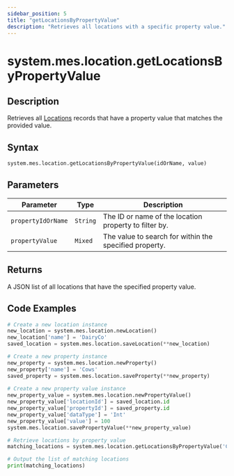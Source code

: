 ```yaml
---
sidebar_position: 5
title: "getLocationsByPropertyValue"
description: "Retrieves all locations with a specific property value."
---
```


# system.mes.location.getLocationsByPropertyValue

## Description

Retrieves all [Locations](../../data-model/location-model/location) records that have a property value that matches the provided value.

## Syntax
```python
system.mes.location.getLocationsByPropertyValue(idOrName, value)
```

## Parameters

| Parameter          | Type     | Description                                            |
|--------------------|----------|--------------------------------------------------------|
| `propertyIdOrName` | `String` | The ID or name of the location property to filter by.  |
| `propertyValue`    | `Mixed`  | The value to search for within the specified property. |

## Returns

A JSON list of all locations that have the specified property value.

## Code Examples

```python
# Create a new location instance
new_location = system.mes.location.newLocation()
new_location['name'] = 'DairyCo'
saved_location = system.mes.location.saveLocation(**new_location)

# Create a new property instance
new_property = system.mes.location.newProperty()
new_property['name'] = 'Cows'
saved_property = system.mes.location.saveProperty(**new_property)
 
# Create a new property value instance
new_property_value = system.mes.location.newPropertyValue()
new_property_value['locationId'] = saved_location.id
new_property_value['propertyId'] = saved_property.id
new_property_value['dataType'] = 'Int'
new_property_value['value'] = 100
system.mes.location.savePropertyValue(**new_property_value)

# Retrieve locations by property value
matching_locations = system.mes.location.getLocationsByPropertyValue('Cows', '100')

# Output the list of matching locations
print(matching_locations)
```